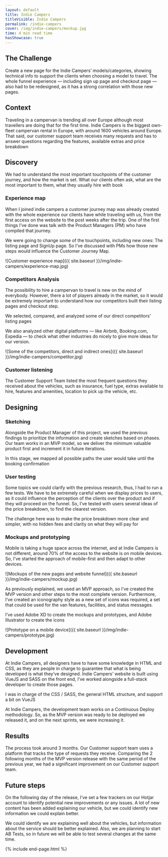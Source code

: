 ```yaml
---
layout: default
title: Indie Campers
titleVisible: Indie Campers
permalink: /indie-campers
cover: /img/indie-campers/mockup.jpg
time: 4 min read time
hasShowcase: true
---
```


## The Challenge
Create a new page for the Indie Campers’ models/categories, showing technical info to support the clients when choosing a model to travel. The whole funnel experience — including sign up page and checkout page — also had to be redesigned, as it has a strong correlation with those new pages.

## Context
Traveling in a campervan is trending all over Europe although most travellers are doing that for the first time. Indie Campers is the biggest own-fleet campervan rental in Europe, with around 1600 vehicles around Europe. That said, our customer support team receives many requests and has to answer questions regarding the features, available extras and price breakdown

## Discovery
We had to understand the most important touchpoints of the customer journey, and how the market is set. What our clients often ask, what are the most important to them, what they usually hire with book

### Experience map
When I joined indie campers a customer journey map was already created with the whole experience our clients have while traveling with us, from the first access on the website to the post weeks after the trip. One of the first things I’ve done was talk with the Product Managers (PM) who have compiled that journey.

We were going to change some of the touchpoints, including new ones: The listing page and SignUp page. So I’ve discussed with PMs how those new steps would influence the Customer Journey Map.

![Customer experience map]({{ site.baseurl }}/img/indie-campers/experience-map.jpg)

### Competitors Analysis
The possibility to hire a campervan to travel is new on the mind of everybody. However, there a lot of players already in the market, so it would be extremely important to understand how our competitors built their listing pages and checkout step.

We selected, compared, and analyzed some of our direct competitors’ listing pages

We also analyzed other digital platforms — like Airbnb, Booking.com, Expedia — to check what other industries do nicely to give more ideas for our version.

![Some of the competitors, direct and indirect ones]({{ site.baseurl }}/img/indie-campers/competitor.jpg)

### Customer listening
The Customer Support Team listed the most frequent questions they received about the vehicles, such as insurance, fuel type, extras available to hire, features and amenities, location to pick up the vehicle, etc.

## Designing
### Sketching
Alongside the Product Manager of this project, we used the previous findings to prioritize the information and create sketches based on phases. Our team works in an MVP model, so we deliver the minimum valuable product first and increment it in future iterations.

In this stage, we mapped all possible paths the user would take until the booking confirmation

### User testing
Some topics we could clarify with the previous research, thus, I had to run a few tests. We have to be extremely careful when we display prices to users, as it could influence the perception of the clients over the product and if they will proceed on the funnel. So, I’ve tested with users several ideas of the price breakdown, to find the clearest version.

The challenge here was to make the price breakdown more clear and simpler, with no hidden fees and clarity on what they will pay for

### Mockups and prototyping
Mobile is taking a huge space across the internet, and at Indie Campers is not different, around 70% of the access to the website is on mobile devices. So, I’ve started the approach of mobile-first and then adapt to other devices.

![Mockups of the new pages and website funnel]({{ site.baseurl }}/img/indie-campers/mockup.jpg)

As previously explained, we used an MVP approach, so I’ve created the MVP version and other steps to the most complete version. Furthermore, I’ve created an iconography style as a new set of icons was required, a set that could be used for the van features, facilities, and status messages.

I’ve used Adobe XD to create the mockups and prototypes, and Adobe Illustrator to create the icons

![Prototype on a mobile device]({{ site.baseurl }}/img/indie-campers/prototype.jpg)


## Development
At Indie Campers, all designers have to have some knowledge in HTML and CSS, as they are people in charge to guarantee that what is being developed is what they’ve designed. Indie Campers’ website is built using VueJS and SASS on the front end, I’ve worked alongside a full-stack developer to create those pages.

I was in charge of the CSS / SASS, the general HTML structure, and support a bit on VueJS

At Indie Campers, the development team works on a Continuous Deploy methodology. So, as the MVP version was ready to be deployed we released it, and on the next sprints, we were increasing it.

## Results
The process took around 3 months. Our Customer support team uses a platform that tracks the type of requests they receive. Comparing the 2 following months of the MVP version release with the same period of the previous year, we had a significant improvement on our Customer support team.

## Future steps
On the following day of the release, I’ve set a few trackers on our Hotjar account to identify potential new improvements or any issues. A lot of new content has been added explaining our vehicle, but we could identify new information we could explain better.

We could identify we are explaining well about the vehicles, but information about the service should be better explained. Also, we are planning to start AB Tests, so in future we will be able to test several changes at the same time.

{% include end-page.html %}